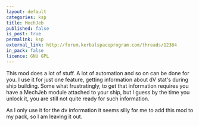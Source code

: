 ```yaml
---
layout: default
categories: ksp
title: MechJeb
published: false
is_post: true
permalink: ksp
external_link: http://forum.kerbalspaceprogram.com/threads/12384
in_pack: false
licence: GNU GPL
---
```


This mod does a lot of stuff.
A lot of automation and so on can be done for you.
I use it for just one feature, getting information about dV stat's during ship building.
Some what frustratingly, to get that information requires you have a MechJeb module attached to your ship, but I guess by the time you unlock it, you are still not quite ready for such information.

As I only use it for the dv information it seems silly for me to add this mod to my pack, so I am leaving it out.